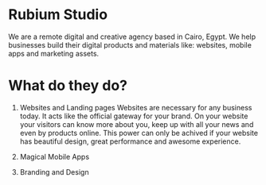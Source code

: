 # Rubium Studio

We are a remote digital and creative agency based in Cairo, Egypt. We help businesses build their digital products and materials like: websites, mobile apps and marketing assets.

# What do they do?

1. Websites and Landing pages
Websites are necessary for any business today. It acts like the official gateway for your brand. On your website your visitors can know more about you, keep up with all your news and even by products online. This power can only be achived if your website has beautiful design, great performance and awesome experience.

2. Magical Mobile Apps
3. Branding and Design